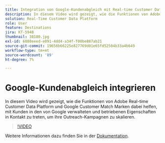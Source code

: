 ```yaml
---
title: Integration von Google-Kundenabgleich mit Real-time Customer Data Platform der Adobe
description: In diesem Video wird gezeigt, wie die Funktionen von Adobe Real-time Customer Data Platform und Google Customer Match Marken dabei helfen, mit Kunden in den von Google verwalteten und betriebenen Eigenschaften in Kontakt zu treten, um ihre Outreach-Kampagnen zu skalieren.
solution: Real-Time Customer Data Platform
role: User
feature: Destinations
jira: KT-5948
thumbnail: 38180.jpg
exl-id: 6888eeed-e091-4dd4-a34f-f00be887ab21
source-git-commit: 19656b66225e827769d01e65fd52504b33a4b649
workflow-type: tm+mt
source-wordcount: '89'
ht-degree: 7%

---
```


# Google-Kundenabgleich integrieren

In diesem Video wird gezeigt, wie die Funktionen von Adobe Real-time Customer Data Platform und Google Customer Match Marken dabei helfen, mit Kunden in den von Google verwalteten und betriebenen Eigenschaften in Kontakt zu treten, um ihre Outreach-Kampagnen zu skalieren.

>[!VIDEO](https://video.tv.adobe.com/v/38180?quality=12&learn=on)

Weitere Informationen dazu finden Sie in der [Dokumentation](https://experienceleague.adobe.com/docs/experience-platform/destinations/catalog/advertising/google-customer-match.html).
